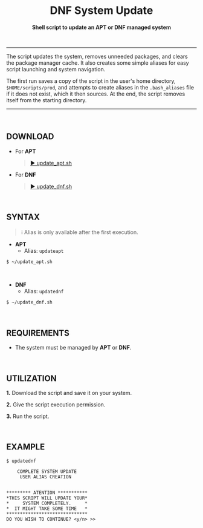 <h1 align="center">DNF System Update</h1>
<p align="center">
  <b>Shell script to update an APT or DNF managed system</b>
</p>

<BR>

---

The script updates the system, removes unneeded packages, and clears the package manager cache. It also creates some simple aliases for easy script launching and system navigation.

The first run saves a copy of the script in the user's home directory, `$HOME/scripts/prod`, and attempts to create aliases in the `.bash_aliases` file if it does not exist, which it then sources. At the end, the script removes itself from the starting directory.

---

<BR>

## DOWNLOAD

- For **APT**
  > [▶️ update_apt.sh](./update_apt.sh)

- For **DNF**
  > [▶️ update_dnf.sh](./update_dnf.sh)

<BR>

## SYNTAX

> ℹ️ Alias is only available after the first execution.

- **APT**
    - Alias: `updateapt`

```bash
$ ~/update_apt.sh
```

<BR>

- **DNF**
    - Alias: `updatednf`

```bash
$ ~/update_dnf.sh
```

<BR>

## REQUIREMENTS

- The system must be managed by **APT** or **DNF**.

<BR>

## UTILIZATION

**1.** Download the script and save it on your system.

**2.** Give the script execution permission.

**3.** Run the script.

<BR>

## EXAMPLE
```
$ updatednf

    COMPLETE SYSTEM UPDATE
     USER ALIAS CREATION


********* ATENTION ***********
*THIS SCRIPT WILL UPDATE YOUR*
*     SYSTEM COMPLETELY.     *
*  IT MIGHT TAKE SOME TIME   *
******************************
DO YOU WISH TO CONTINUE? <y/n> >>
```
